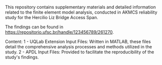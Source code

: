 This repository contains supplementary materials and detailed information related to the finite element model analysis, conducted in AKMCS reliability study for the Hercilio Liz Bridge Access Span. 

The findings can be found in https://repositorio.ufsc.br/handle/123456789/261270.

Content:
1 - UQLab Extension Input Files: Written in MATLAB, these files detail the comprehensive analysis processes and methods utilized in the study.
2 - APDL Input Files: Provided to facilitate the reproducibility of the study's findings.

